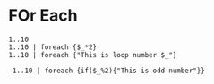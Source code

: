 # FOr Each
```
1..10
1..10 | foreach {$_*2}
1..10 | foreach {"This is loop number $_"}
```

```
 1..10 | foreach {if($_%2){"This is odd number"}}
```
